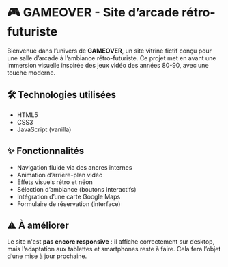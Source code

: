 # 🎮 GAMEOVER - Site d’arcade rétro-futuriste

Bienvenue dans l’univers de **GAMEOVER**, un site vitrine fictif conçu pour une salle d’arcade à l’ambiance rétro-futuriste. Ce projet met en avant une immersion visuelle inspirée des jeux vidéo des années 80-90, avec une touche moderne.

## 🛠️ Technologies utilisées

- HTML5
- CSS3
- JavaScript (vanilla)

## ✨ Fonctionnalités

- Navigation fluide via des ancres internes
- Animation d’arrière-plan vidéo
- Effets visuels rétro et néon
- Sélection d’ambiance (boutons interactifs)
- Intégration d’une carte Google Maps
- Formulaire de réservation (interface)

## ⚠️ À améliorer

Le site n'est **pas encore responsive** : il affiche correctement sur desktop, mais l’adaptation aux tablettes et smartphones reste à faire. Cela fera l’objet d’une mise à jour prochaine.
